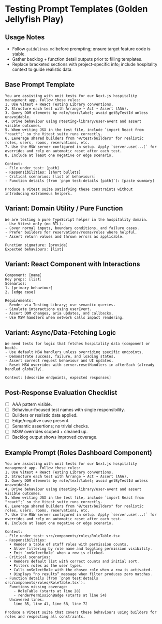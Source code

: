 # Testing Prompt Templates (Golden Jellyfish Play)

## Usage Notes
- Follow `guidelines.md` before prompting; ensure target feature code is stable.
- Gather backlog + function detail outputs prior to filling templates.
- Replace bracketed sections with project-specific info; include hospitality context to guide realistic data.

## Base Prompt Template
```
You are assisting with unit tests for our Next.js hospitality management app. Follow these rules:
1. Use Vitest + React Testing Library conventions.
2. Structure each test with Arrange → Act → Assert (AAA).
3. Query DOM elements by role/text/label; avoid getByTestId unless unavoidable.
4. Drive behaviour using @testing-library/user-event and assert visible outcomes.
5. When writing JSX in the test file, include `import React from "react";` so the Vitest suite runs correctly.
6. Leverage shared builders from "@/test/builders" for realistic roles, users, rooms, reservations, etc.
7. Use the MSW server configured in setup. Apply `server.use(...)` for overrides and rely on automatic reset after each test.
8. Include at least one negative or edge scenario.

Context:
- File under test: [path]
- Responsibilities: [short bullets]
- Critical scenarios: [list of behaviours]
- Function details (from `pnpm test:details [path]`): [paste summary]

Produce a Vitest suite satisfying these constraints without introducing extraneous helpers.
```

## Variant: Domain Utility / Pure Function
```
We are testing a pure TypeScript helper in the hospitality domain.
- Use Vitest only (no RTL).
- Cover normal inputs, boundary conditions, and failure cases.
- Prefer builders for reservations/rooms/roles where helpful.
- Assert return values and thrown errors as applicable.

Function signature: [provide]
Expected behaviours: [list]
```

## Variant: React Component with Interactions
```
Component: [name]
Key props: [list]
Scenarios:
1. [primary behaviour]
2. [edge case]

Requirements:
- Render via Testing Library; use semantic queries.
- Simulate interactions using userEvent.
- Assert DOM changes, aria updates, and callbacks.
- Use MSW handlers when network calls impact rendering.
```

## Variant: Async/Data-Fetching Logic
```
We need tests for logic that fetches hospitality data (component or hook).
- Use default MSW handlers unless overriding specific endpoints.
- Demonstrate success, failure, and loading states.
- Assert correct request behaviour and UI updates.
- Reset MSW overrides with server.resetHandlers in afterEach (already handled globally).

Context: [describe endpoints, expected responses]
```

## Post-Response Evaluation Checklist
- [ ] AAA pattern visible.
- [ ] Behaviour-focused test names with single responsibility.
- [ ] Builders or realistic data applied.
- [ ] Edge/negative case present.
- [ ] Semantic assertions; no trivial checks.
- [ ] MSW overrides scoped + cleaned up.
- [ ] Backlog output shows improved coverage.

## Example Prompt (Roles Dashboard Component)
```
You are assisting with unit tests for our Next.js hospitality management app. Follow these rules:
1. Use Vitest + React Testing Library conventions.
2. Structure each test with Arrange → Act → Assert (AAA).
3. Query DOM elements by role/text/label; avoid getByTestId unless unavoidable.
4. Drive behaviour using @testing-library/user-event and assert visible outcomes.
5. When writing JSX in the test file, include `import React from "react";` so the Vitest suite runs correctly.
6. Leverage shared builders from "@/test/builders" for realistic roles, users, rooms, reservations, etc.
7. Use the MSW server configured in setup. Apply `server.use(...)` for overrides and rely on automatic reset after each test.
8. Include at least one negative or edge scenario.

Context:
- File under test: src/components/roles/RoleTable.tsx
- Responsibilities:
  • Render a table of staff roles with permission counts.
  • Allow filtering by role name and toggling permission visibility.
  • Emit `onSelectRole` when a row is clicked.
- Critical scenarios:
  • Renders default list with correct counts and initial sort.
  • Filters roles as the user types.
  • Calls onSelectRole with the chosen role when a row is activated.
  • Displays “no results” message when filter produces zero matches.
- Function details (from `pnpm test:details src/components/roles/RoleTable.tsx`):
  Functions missing coverage:
    - RoleTable (starts at line 28)
    - renderPermissionBadge (starts at line 54)
  Uncovered lines:
    line 35, line 41, line 58, line 72

Produce a Vitest suite that covers these behaviours using builders for roles and respecting all constraints.
```
